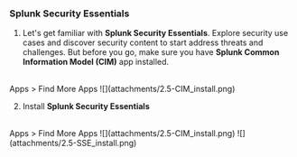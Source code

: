 ### Splunk Security Essentials
1. Let's get familiar with **Splunk Security Essentials**. Explore security use cases and discover security content to start address threats and challenges.
But before you go, make sure you have **Splunk Common Information Model (CIM)** app installed. 
<br>
Apps > Find More Apps 
![](attachments/2.5-CIM_install.png)


2. Install **Splunk Security Essentials**
<br>
Apps > Find More Apps
![](attachments/2.5-CIM_install.png)
![](attachments/2.5-SSE_install.png)
